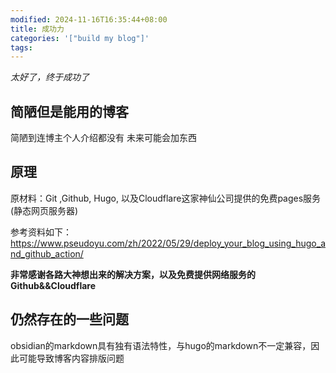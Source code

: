 ```yaml
---
modified: 2024-11-16T16:35:44+08:00
title: 成功力
categories: '["build my blog"]'
tags:
---
```


*太好了，终于成功了*

## 简陋但是能用的博客

简陋到连博主个人介绍都没有
未来可能会加东西


## 原理

原材料：Git ,Github, Hugo, 以及Cloudflare这家神仙公司提供的免费pages服务(静态网页服务器)

参考资料如下：
https://www.pseudoyu.com/zh/2022/05/29/deploy_your_blog_using_hugo_and_github_action/

**非常感谢各路大神想出来的解决方案，以及免费提供网络服务的Github&&Cloudflare**


## 仍然存在的一些问题
obsidian的markdown具有独有语法特性，与hugo的markdown不一定兼容，因此可能导致博客内容排版问题